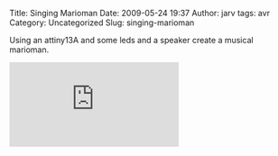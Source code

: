 Title: Singing Marioman
Date: 2009-05-24 19:37
Author: jarv
tags: avr
Category: Uncategorized
Slug: singing-marioman


Using an attiny13A and some leds and a speaker create a musical
marioman.

<iframe src="http://www.youtube.com/embed/rCdSEzUQ3ok" style="border: none"></iframe>


